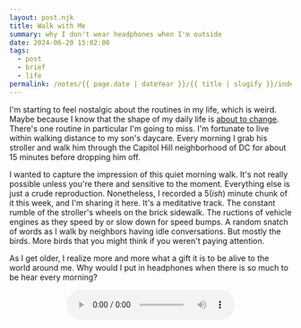 ```yaml
---
layout: post.njk
title: Walk with Me
summary: why I don't wear headphones when I'm outside
date: 2024-06-20 15:02:00
tags:
  - post
  - brief
  - life
permalink: /notes/{{ page.date | dateYear }}/{{ title | slugify }}/index.html
---
```


I'm starting to feel nostalgic about the routines in my life, which is weird. Maybe because I know that the shape of my daily life is [about to change](/notes/2024/new-spaces). There's one routine in particular I'm going to miss. I'm fortunate to live within walking distance to my son's daycare. Every morning I grab his stroller and walk him through the Capitol Hill neighborhood of DC for about 15 minutes before dropping him off.

I wanted to capture the impression of this quiet morning walk. It's not really possible unless you're there and sensitive to the moment. Everything else is just a crude reproduction. Nonetheless, I recorded a 5(_ish_) minute chunk of it this week, and I'm sharing it here. It's a meditative track. The constant rumble of the stroller's wheels on the brick sidewalk. The ructions of vehicle engines as they speed by or slow down for speed bumps. A random snatch of words as I walk by neighbors having idle conversations. But mostly the birds. More birds that you might think if you weren't paying attention.

As I get older, I realize more and more what a gift it is to be alive to the world around me. Why would I put in headphones when there is so much to be hear every morning?

<div align=center>
<audio src="/noise/walk-to-daycare.mp3" controls>
  <p>Looks like your browser doesn't support this (surprising!). You can diretly download the mp3 <a href="/noise/walk-to-daycare.mp3">here</a></p>
</audio>
</div>

